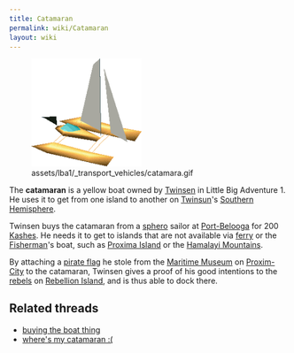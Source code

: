 ```yaml
---
title: Catamaran
permalink: wiki/Catamaran
layout: wiki
---
```


<figure>
<img src="assets/lba1/_transport_vehicles/catamara.gif"
title="assets/lba1/_transport_vehicles/catamara.gif" width="199" />
<figcaption>assets/lba1/_transport_vehicles/catamara.gif</figcaption>
</figure>

The **catamaran** is a yellow boat owned by
[Twinsen](Twinsen "wikilink") in Little Big Adventure 1. He uses it to
get from one island to another on [Twinsun](Twinsun "wikilink")'s
[Southern Hemisphere](Southern_Hemisphere "wikilink").

Twinsen buys the catamaran from a [sphero](sphero "wikilink") sailor at
[Port-Belooga](Port-Belooga "wikilink") for 200
[Kashes](Kash "wikilink"). He needs it to get to islands that are not
available via [ferry](ferry "wikilink") or the
[Fisherman](Fisherman "wikilink")'s boat, such as [Proxima
Island](Proxima_Island "wikilink") or the [Hamalayi
Mountains](Hamalayi_Mountains "wikilink").

By attaching a [pirate flag](pirate_flag "wikilink") he stole from the
[Maritime Museum](Maritime_Museum "wikilink") on
[Proxim-City](Proxim-City "wikilink") to the catamaran, Twinsen gives a
proof of his good intentions to the [rebels](rebel "wikilink") on
[Rebellion Island](Rebellion_Island "wikilink"), and is thus able to
dock there.

## Related threads

- [buying the boat
  thing](https://forum.magicball.net/showthread.php?t=12620)
- [where's my catamaran
  :(](https://forum.magicball.net/showthread.php?t=12743)
